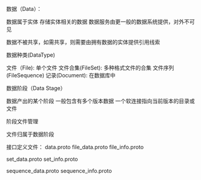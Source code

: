 数据（Data）：

  数据属于实体
  存储实体相关的数据
  数据服务由更一般的数据系统提供，对外不可见

  数据不被共享，如需共享，则需要由拥有数据的实体提供引用线索

数据种类(DataType)

  文件（File): 单个文件
  文件合集(FileSet): 多种格式文件的合集
  文件序列(FileSequence)
  记录(Document): 在数据库中

数据阶段（Data Stage）

  数据产出的某个阶段
  一般包含有多个版本数据
  一个软连接指向当前版本的目录或文件

阶段文件管理

  文件归属于数据阶段
  

接口定义文件：
  data.proto
  file_data.proto
  file_info.proto

  set_data.proto
  set_info.proto
  
  sequence_data.proto
  sequence_info.proto
